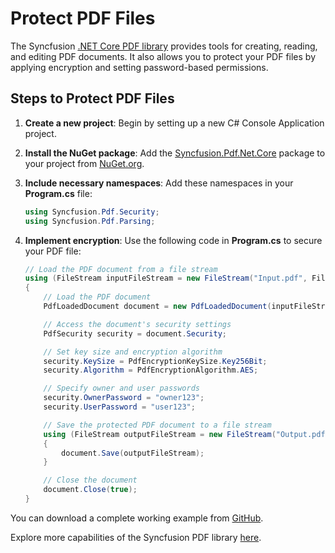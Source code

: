 # Protect PDF Files

The Syncfusion [.NET Core PDF library](https://www.syncfusion.com/document-processing/pdf-framework/net-core/pdf-library) provides tools for creating, reading, and editing PDF documents. It also allows you to protect your PDF files by applying encryption and setting password-based permissions.

## Steps to Protect PDF Files

1. **Create a new project**: Begin by setting up a new C# Console Application project.

2. **Install the NuGet package**: Add the [Syncfusion.Pdf.Net.Core](https://www.nuget.org/packages/Syncfusion.Pdf.Net.Core/) package to your project from [NuGet.org](https://www.nuget.org/).

3. **Include necessary namespaces**: Add these namespaces in your **Program.cs** file:

   ```csharp
   using Syncfusion.Pdf.Security;
   using Syncfusion.Pdf.Parsing;
   ```

4. **Implement encryption**: Use the following code in **Program.cs** to secure your PDF file:

   ```csharp
   // Load the PDF document from a file stream
   using (FileStream inputFileStream = new FileStream("Input.pdf", FileMode.Open, FileAccess.Read))
   {
       // Load the PDF document
       PdfLoadedDocument document = new PdfLoadedDocument(inputFileStream);

       // Access the document's security settings
       PdfSecurity security = document.Security;

       // Set key size and encryption algorithm
       security.KeySize = PdfEncryptionKeySize.Key256Bit;
       security.Algorithm = PdfEncryptionAlgorithm.AES;

       // Specify owner and user passwords
       security.OwnerPassword = "owner123";
       security.UserPassword = "user123";

       // Save the protected PDF document to a file stream
       using (FileStream outputFileStream = new FileStream("Output.pdf", FileMode.Create))
       {
           document.Save(outputFileStream);
       }

       // Close the document
       document.Close(true);
   }
   ```

You can download a complete working example from [GitHub](https://github.com/SyncfusionExamples/PDF-Examples/tree/master/Security/Protect-an-existing-PDF-document/).

Explore more capabilities of the Syncfusion PDF library [here](https://www.syncfusion.com/document-processing/pdf-framework/net-core).